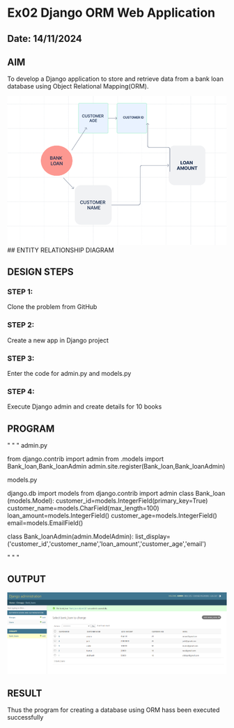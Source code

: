 # Ex02 Django ORM Web Application
## Date: 14/11/2024

## AIM
To develop a Django application to store and retrieve data from a bank loan database using Object Relational Mapping(ORM).

![alt text](<Screenshot 2024-11-17 102056.png>)## ENTITY RELATIONSHIP DIAGRAM



## DESIGN STEPS

### STEP 1:
Clone the problem from GitHub

### STEP 2:
Create a new app in Django project

### STEP 3:
Enter the code for admin.py and models.py

### STEP 4:
Execute Django admin and create details for 10 books

## PROGRAM
" " "
admin.py

from django.contrib import admin
from .models import Bank_loan,Bank_loanAdmin
admin.site.register(Bank_loan,Bank_loanAdmin)

models.py

django.db import models
from django.contrib import admin
class Bank_loan (models.Model):
    customer_id=models.IntegerField(primary_key=True)
    customer_name=models.CharField(max_length=100)
    loan_amount=models.IntegerField()
    customer_age=models.IntegerField()
    email=models.EmailField()

class Bank_loanAdmin(admin.ModelAdmin):
    list_display=('customer_id','customer_name','loan_amount','customer_age','email')

" " "


## OUTPUT
![alt text](<Screenshot 2024-11-17 094958.png>)



## RESULT
Thus the program for creating a database using ORM hass been executed successfully
